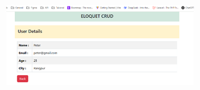 ![Image Alt](https://github.com/shakilahsan51/Project-Eloquent/blob/47a12167030e5e43d0abcdbf8f5f95b63b787c11/SS-2%20.PNG) 
